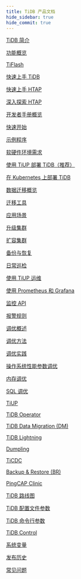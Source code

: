 ```yaml
---
title: TiDB 产品文档
hide_sidebar: true
hide_commit: true
---
```


<LearningPathContainer platform="tidb" title="TiDB" subTitle="TiDB 是 PingCAP 公司自主设计、研发的开源分布式关系型数据库。您可以在这里查看概念介绍、操作指南、应用开发、参考等产品文档。">

<LearningPath label="了解" icon="cloud1">

[TiDB 简介](https://docs.pingcap.com/zh/tidb/v7.5/overview)

[功能概览](https://docs.pingcap.com/zh/tidb/v7.5/basic-features)

[TiFlash](https://docs.pingcap.com/zh/tidb/v7.5/tiflash-overview)

</LearningPath>

<LearningPath label="试用" icon="cloud5">

[快速上手 TiDB](https://docs.pingcap.com/zh/tidb/v7.5/quick-start-with-tidb)

[快速上手 HTAP](https://docs.pingcap.com/zh/tidb/v7.5/quick-start-with-htap)

[深入探索 HTAP](https://docs.pingcap.com/zh/tidb/v7.5/explore-htap)

</LearningPath>

<LearningPath label="开发" icon="doc8">

[开发者手册概览](https://docs.pingcap.com/zh/tidb/v7.5/dev-guide-overview)

[快速开始](https://docs.pingcap.com/zh/tidb/v7.5/dev-guide-build-cluster-in-cloud)

[示例程序](https://docs.pingcap.com/zh/tidb/v7.5/dev-guide-sample-application-java-spring-boot)

</LearningPath>

<LearningPath label="部署" icon="deploy">

[软硬件环境需求](https://docs.pingcap.com/zh/tidb/v7.5/hardware-and-software-requirements)

[使用 TiUP 部署 TiDB（推荐）](https://docs.pingcap.com/zh/tidb/v7.5/production-deployment-using-tiup)

[在 Kubernetes 上部署 TiDB](https://docs.pingcap.com/zh/tidb-in-kubernetes/stable)

</LearningPath>

<LearningPath label="迁移" icon="cloud3">

[数据迁移概览](https://docs.pingcap.com/zh/tidb/v7.5/migration-overview)

[迁移工具](https://docs.pingcap.com/zh/tidb/v7.5/migration-tools)

[应用场景](https://docs.pingcap.com/zh/tidb/v7.5/migrate-aurora-to-tidb)

</LearningPath>

<LearningPath label="运维" icon="maintain">

[升级集群](https://docs.pingcap.com/zh/tidb/v7.5/upgrade-tidb-using-tiup)

[扩容集群](https://docs.pingcap.com/zh/tidb/v7.5/scale-tidb-using-tiup)

[备份与恢复](https://docs.pingcap.com/zh/tidb/v7.5/backup-and-restore-overview)

[日常巡检](https://docs.pingcap.com/zh/tidb/v7.5/daily-check)

[使用 TiUP 运维](https://docs.pingcap.com/zh/tidb/v7.5/maintain-tidb-using-tiup)

</LearningPath>

<LearningPath label="监控" icon="cloud6">

[使用 Prometheus 和 Grafana](https://docs.pingcap.com/zh/tidb/v7.5/tidb-monitoring-framework)

[监控 API](https://docs.pingcap.com/zh/tidb/v7.5/tidb-monitoring-api)

[报警规则](https://docs.pingcap.com/zh/tidb/v7.5/alert-rules)

</LearningPath>

<LearningPath label="调优" icon="tidb-cloud-tune">

[调优概述](https://docs.pingcap.com/zh/tidb/v7.5/performance-tuning-overview)

[调优方法](https://docs.pingcap.com/zh/tidb/v7.5/performance-tuning-methods)

[调优实践](https://docs.pingcap.com/zh/tidb/v7.5/performance-tuning-practices)

[操作系统性能参数调优](https://docs.pingcap.com/zh/tidb/v7.5/tune-operating-system)

[内存调优](https://docs.pingcap.com/zh/tidb/v7.5/configure-memory-usage)

[SQL 调优](https://docs.pingcap.com/zh/tidb/v7.5/sql-tuning-overview)

</LearningPath>

<LearningPath label="工具" icon="doc7">

[TiUP](https://docs.pingcap.com/zh/tidb/v7.5/tiup-overview)

[TiDB Operator](https://docs.pingcap.com/zh/tidb/v7.5/tidb-operator-overview)

[TiDB Data Migration (DM)](https://docs.pingcap.com/zh/tidb/v7.5/dm-overview)

[TiDB Lightning](https://docs.pingcap.com/zh/tidb/v7.5/tidb-lightning-overview)

[Dumpling](https://docs.pingcap.com/zh/tidb/v7.5/dumpling-overview)

[TiCDC](https://docs.pingcap.com/zh/tidb/v7.5/ticdc-overview)

[Backup & Restore (BR)](https://docs.pingcap.com/zh/tidb/v7.5/backup-and-restore-overview)

[PingCAP Clinic](https://docs.pingcap.com/zh/tidb/v7.5/clinic-introduction)

</LearningPath>

<LearningPath label="参考" icon="cloud-dev">

[TiDB 路线图](https://docs.pingcap.com/zh/tidb/dev/tidb-roadmap)

[TiDB 配置文件参数](https://docs.pingcap.com/zh/tidb/v7.5/tidb-configuration-file)

[TiDB 命令行参数](https://docs.pingcap.com/zh/tidb/v7.5/command-line-flags-for-tidb-configuration)

[TiDB Control](https://docs.pingcap.com/zh/tidb/v7.5/tidb-control)

[系统变量](https://docs.pingcap.com/zh/tidb/v7.5/system-variables)

[发布历史](https://docs.pingcap.com/zh/tidb/v7.5/release-notes)

[常见问题](https://docs.pingcap.com/zh/tidb/v7.5/faq-overview)

</LearningPath>

</LearningPathContainer>
